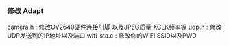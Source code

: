 ### 修改 Adapt
camera.h : 修改OV2640硬件连接引脚 以及JPEG质量 XCLK频率等
udp.h : 修改UDP发送到的IP地址以及端口
wifi_sta.c : 修改你的WIFI SSID以及PWD

